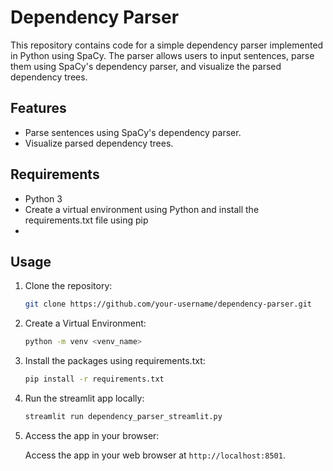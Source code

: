 # Dependency Parser

This repository contains code for a simple dependency parser implemented in Python using SpaCy. The parser allows users to input sentences, parse them using SpaCy's dependency parser, and visualize the parsed dependency trees.

## Features

- Parse sentences using SpaCy's dependency parser.
- Visualize parsed dependency trees.

## Requirements

- Python 3
- Create a virtual environment using Python and install the requirements.txt file using pip
- 

## Usage

1. Clone the repository:

   ```bash
   git clone https://github.com/your-username/dependency-parser.git

2. Create a Virtual Environment:

    ```bash
    python -m venv <venv_name>

3. Install the packages using requirements.txt:

    ```bash
    pip install -r requirements.txt

4. Run the streamlit app locally:

    ```bash
    streamlit run dependency_parser_streamlit.py

5. Access the app in your browser:

    Access the app in your web browser at `http://localhost:8501`.
